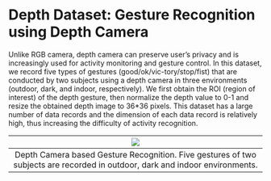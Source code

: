 
# Depth Dataset: Gesture Recognition using Depth Camera

Unlike RGB camera, depth camera can preserve user’s privacy and is increasingly used for activity monitoring and gesture control. In this dataset, we record five types of gestures (good/ok/vic-tory/stop/fist) that are conducted by two subjects using a depth camera in three environments (outdoor, dark, and indoor, respectively). We first obtain the ROI (region of interest) of the depth gesture, then normalize the depth value to 0-1 and resize the obtained depth image to 36*36 pixels. This dataset has a large number of data records and the dimension of each data record is relatively high, thus increasing the difficulty of activity recognition.

| <img src="https://github.com/xmouyang/FL-Datasets-for-HAR/blob/main/datasets/Depth/depth_collect.png" class="img-responsive"> |
|:---:|
| Depth Camera based Gesture Recognition. Five gestures of two subjects are recorded in outdoor, dark and indoor environments. |
